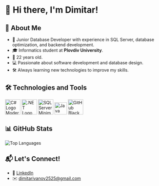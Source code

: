 # 👋 Hi there, I'm Dimitar! 

## 🚀 About Me
- 🌟 Junior Database Developer with experience in SQL Server, database optimization, and backend development.
- 🎓 Informatics student at **Plovdiv University**.
- 📅 22 years old.
- 💻 Passionate about software development and database design.
- 🛠️ Always learning new technologies to improve my skills.

## 🛠️ Technologies and Tools
<p align="left">
  <img src="https://cdn.worldvectorlogo.com/logos/c--4.svg" alt="C# Logo Modern" width="50"/>
  <img src="https://upload.wikimedia.org/wikipedia/commons/e/ee/.NET_Core_Logo.svg" alt=".NET Logo" width="50"/>
  <img src="https://www.svgrepo.com/show/303229/microsoft-sql-server-logo.svg" alt="SQL Server Minimal Logo" width="50"/>
  <img src="https://cdn.jsdelivr.net/gh/devicons/devicon/icons/java/java-original.svg" alt="Java" width="40"/>
  <img src="https://cdn.jsdelivr.net/gh/devicons/devicon/icons/github/github-original.svg" alt="GitHub Black Logo" width="50"/>
</p>

## 📊 GitHub Stats
<!--
![Dimitar's GitHub Stats](https://github-readme-stats.vercel.app/api?username=Dimitar32&show_icons=true&theme=radical)
-->
![Top Languages](https://github-readme-stats.vercel.app/api/top-langs/?username=Dimitar32&layout=compact&theme=radical)

<!--
## 🏆 Achievements
- 🌟 Built and contributed to multiple university projects using design patterns.
- 📖 Created educational resources for beginner programmers.
- 🛡️ Junior Database Developer responsible for optimizing queries and designing scalable database schemas.
- 🏅 Open-source contributions in C# and Java projects.

## 🚧 My Projects
- [Plovdiv University Design Patterns](https://github.com/Dimitar32/Plovdiv_University_DesignPatternsProject)
- [Simple Drawing Application](https://github.com/Dimitar32/Plovdiv_University_DrawProject)
- [Database Optimization Project](https://github.com/Dimitar32/DatabaseOptimizationProject)
-->
## 📬 Let's Connect!
- 💼 [LinkedIn](https://www.linkedin.com/in/dimitar32/)
- ✉️ dimitarivanov2525@gmail.com
